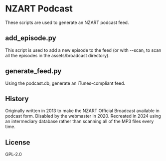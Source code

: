# NZART Podcast

These scripts are used to generate an NZART podcast feed.

## add_episode.py

This script is used to add a new episode to the feed (or with --scan,
to scan all the episodes in the assets/broadcast directory).

## generate_feed.py

Using the podcast.db, generate an iTunes-compliant feed.

## History

Originally written in 2013 to make the NZART Official Broadcast
available in podcast form.  Disabled by the webmaster in 2020.
Recreated in 2024 using an intermediary database rather than
scanning all of the MP3 files every time.

## License
GPL-2.0